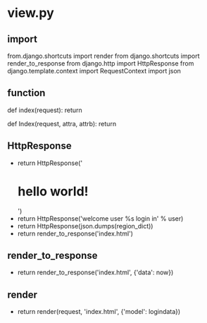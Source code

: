 # view.py

## import
from.django.shortcuts import render
from django.shortcuts import render_to_response
from django.http import HttpResponse
from django.template.context import RequestContext
import json

## function
def index(request):
    return

def Index(request, attra, attrb):
    return


## HttpResponse
- return HttpResponse('<h1>hello world!</h1>')
- return HttpResponse('welcome user %s login in' % user)
- return HttpResponse(json.dumps(region_dict))
- return render_to_response('index.html')

## render_to_response
- return render_to_response('index.html', {'data': now})

## render
- return render(request, 'index.html', {'model': logindata})



